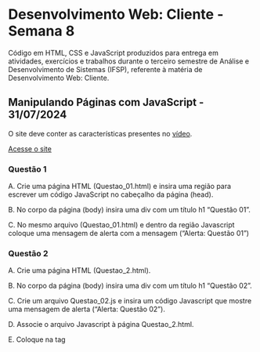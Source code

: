 # Desenvolvimento Web: Cliente - Semana 8
Código em HTML, CSS e JavaScript produzidos para entrega em atividades, exercícios e trabalhos durante o terceiro semestre de Análise e Desenvolvimento de Sistemas (IFSP), referente à matéria de Desenvolvimento Web: Cliente.

## Manipulando Páginas com JavaScript - 31/07/2024
O site deve conter as características presentes no [vídeo](https://www.youtube.com/watch?v=B4P3L-jp8W0).

[Acesse o site](https://fernandalopesbarbalho.github.io/dwba4-semana-08-pt302525x/)

### Questão 1
A. Crie uma página HTML (Questao_01.html) e insira uma região para escrever um código JavaScript no cabeçalho da página (head). 

B. No corpo da página (body) insira uma div com um título h1 “Questão 01”.

C. No mesmo arquivo (Questao_01.html) e dentro da região Javascript coloque uma mensagem de alerta com a mensagem (“Alerta: Questão 01”)

### Questão 2
A. Crie uma página HTML (Questao_2.html).

B. No corpo da página (body) insira uma div com um título h1 “Questão 02”.

C. Crie um arquivo Questao_02.js e insira um código Javascript que mostre uma mensagem de alerta (“Alerta: Questão 02”).

D. Associe o arquivo Javascript à página Questao_2.html.

E. Coloque na tag <script> o atributo defer. Qual é o comportamento?

Exemplo: <script type="text/javascript" src="js/Questao_02.js" defer>

### Questão 3
Crie um arquivo Questao_03.js
No arquivo, declare alguma(s) estrutura(s)(exemplo: variável) para:
- Receber a string “João da Silva” (nome de um aluno);
- Receber um inteiro 7 (primeira nota do aluno);
- Receber um real 8.5 (segunda nota do aluno);
- Receber o valor da multiplicação da primeira nota do aluno por 0.6;
- Receber o valor da multiplicação da segunda nota do aluno por 0.4;
- Receber a soma destas últimas variáveis.
- Crie uma mensagem de alerta para informar o nome e as notas individuais do aluno.
- Crie uma mensagem de alerta para informar a nota total do aluno
- Mostre os dados de, no mínimo, 3 alunos
Crie a página Questao_03.html e mostre o resultado.

### Questão 4
1. Crie um arquivo Questao_04.js

1.1. Crie uma Classe Aluno

1.1.1. A classe deverá possuir as propriedades:

1.1.1.1. primeiroNome, segundoNome, primeiraNota, segundaNota

1.1.2. A classe deverá possuir os métodos

1.1.2.1. nomeCompleto: primeiroNome + segundoNome

1.1.2.2. media: (primeiraNota * 0,6) + (segundaNota * 0,4)

1.1.2.3. situacao: se media > 6 “Aprovado”, senão “Reprovado”

1.2. Crie um array que contenha 5 objetos Aluno

1.3. Crie uma função que percorra o array e mostre: Nome completo, Média e Situação do aluno.

1.4. Crie a página Questao_04.html para hospedar e executar o arquivo Questao_04.js

1.5. Mostre os dados de, no mínimo, 3 alunos.

